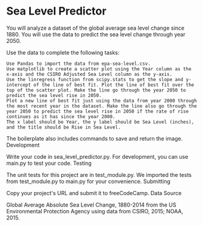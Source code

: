 # Sea Level Predictor

You will analyze a dataset of the global average sea level change since 1880. You will use the data to predict the sea level change through year 2050.

Use the data to complete the following tasks:

    Use Pandas to import the data from epa-sea-level.csv.
    Use matplotlib to create a scatter plot using the Year column as the x-axis and the CSIRO Adjusted Sea Level column as the y-axis.
    Use the linregress function from scipy.stats to get the slope and y-intercept of the line of best fit. Plot the line of best fit over the top of the scatter plot. Make the line go through the year 2050 to predict the sea level rise in 2050.
    Plot a new line of best fit just using the data from year 2000 through the most recent year in the dataset. Make the line also go through the year 2050 to predict the sea level rise in 2050 if the rate of rise continues as it has since the year 2000.
    The x label should be Year, the y label should be Sea Level (inches), and the title should be Rise in Sea Level.

The boilerplate also includes commands to save and return the image.
Development

Write your code in sea_level_predictor.py. For development, you can use main.py to test your code.
Testing

The unit tests for this project are in test_module.py. We imported the tests from test_module.py to main.py for your convenience.
Submitting

Copy your project's URL and submit it to freeCodeCamp.
Data Source

Global Average Absolute Sea Level Change, 1880-2014 from the US Environmental Protection Agency using data from CSIRO, 2015; NOAA, 2015.